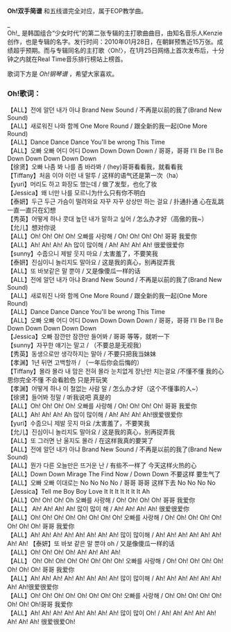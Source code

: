 

**Oh!双手简谱** 和五线谱完全对应，属于EOP教学曲。

_  
Oh!_
是韩国组合“少女时代”的第二张专辑的主打歌曲曲目，由知名音乐人Kenzie创作，也是专辑的名字。发行时间：2010年01月28日，在朝鲜预售近15万张。成绩超乎预期。而与专辑同名的主打歌〈Oh!〉，在1月25日网络上首次发布后，十分钟之内就在Real
Time音乐排行榜站上榜首。

  
歌词下方是 _Oh!钢琴谱_ ，希望大家喜欢。

### Oh!歌词：

【ALL】전에 알던 내가 아냐 Brand New Sound / 不再是以前的我了(Brand New Sound)  
【ALL】새로워진 나와 함께 One More Round / 跟全新的我一起(One More Round)  
【ALL】Dance Dance Dance You'll be wrong This Time  
【ALL】오빠 오빠 어디 어디 Down Down Down Down / 哥哥，哥哥 I’ll Be I’ll Be Down Down Down
Down Down  
【徐贤】오빠 나좀 봐 나를 좀 바라봐 / (hey)哥哥看看我，就看看我  
【Tiffany】처음 이야 이런 내 말투 / 这样的语气还是第一次（ha）  
【yuri】머리도 하고 화장도 했는데 / 做了发型，也化了妆  
【Jessica】왜 너만 나를 모르니为什么只有你不明白  
【泰妍】두근 두근 가슴이 떨려와요 자꾸 자꾸 상상만 하는 걸요 / 扑通扑通 心在乱跳 一直一直只在幻想  
【秀英】어떻게 하나 콧대 높던 내가 말하고 싶어 / 怎么办才好（高傲的我~）  
【允儿】想对你说  
【ALL】Oh! Oh! Oh! Oh! 오빠를 사랑해 / Oh! Oh! Oh! Oh! 哥哥 我爱你  
【ALL】Ah! Ah! Ah! Ah 많이 많이해 / Ah! Ah! Ah! Ah! 很爱很爱你  
【sunny】수줍으니 제발 웃지 마요 / 太害羞了，不要笑我  
【泰妍】진심이니 놀리지도 말아요 / 这是我的真心，别再捉弄我  
【ALL】또 바보같은 말 뿐야 / 又是像傻瓜一样的话  
【ALL】전에 알던 내가 아냐 Brand New Sound / 不再是以前的我了(Brand New Sound)  
【ALL】새로워진 나와 함께 One More Round / 跟全新的我一起(One More Round)  
【ALL】Dance Dance Dance You'll be wrong This Time  
【ALL】오빠 오빠 어디 어디 Down Down Down Down / 哥哥，哥哥 I’ll Be I’ll Be Down Down Down
Down Down  
【Jessica】오빠 잠깐만 잠깐만 들어봐 / 哥哥 等等，就听一下  
【sunny】자꾸한 얘기는 말고 / （不要总是无视我）  
【秀英】동생으로만 생각하지는 말아 / 不要只把我当妹妹  
【孝渊】1년 뒤면 고백할까 / （一年后你会后悔的）  
【Tiffany】몰라 몰라 내 맘은 전혀 몰라 눈치없게 장난만 치는걸요 /不懂不懂 我的心思你完全不懂 不会看脸色 只是开玩笑  
【孝渊】어떻게 하나 이 철없는 사람 말 / 怎么办才好（这个不懂事的人~）  
【徐贤】들어봐 정말 / 听我说吧 真是的  
【ALL】Oh! Oh! Oh! Oh! 오빠를 사랑해 / Oh! Oh! Oh! Oh! 哥哥 我爱你  
【ALL】Ah! Ah! Ah! Ah 많이 많이해 / Ah! Ah! Ah! Ah!很爱很爱你  
【yuri】수줍으니 제발 웃지 마요 /太害羞了，不要笑我  
【允儿】진심이니 놀리지도 말아요 / 这是我的真心，别再捉弄我  
【ALL】또 그러면 난 울지도 몰라 / 在这样我真的要哭了  
【ALL】전에 알던 내가 아냐 Brand New Sound / 不再是以前的我了(Brand New Sound)  
【ALL】뭔가 다른 오늘만은 뜨거운 난 / 有些不一样了 今天这样火热的心  
【ALL】Down Down Mirage The Find Now / Down Down 不要这样 要生气了  
【ALL】오빠 오빠 이대로는 No No No No / 哥哥 哥哥 这样下去 No No No No  
【Jessica】Tell me Boy Boy Love It It It It It It It Ah  
【ALL】Oh! Oh! Oh! Oh 오빠를 사랑해 / Oh! Oh! Oh! Oh! 哥哥 我爱你  
【ALL】 Ah! Ah! Ah! Ah! 많이 많이 해 / Ah! Ah! Ah! Ah! 很爱很爱你  
【ALL】Oh! Oh! Oh! Oh! Oh! Oh! Oh! Oh! 오빠를 사랑해 / Oh! Oh! Oh! Oh! Oh! Oh! Oh! Oh!
哥哥 我爱你  
【ALL】Ah! Ah! Ah! Ah! Ah! Ah! Ah! Ah! 많이 많이해 / Ah! Ah! Ah! Ah! Ah! Ah! Ah! Ah!
【泰妍】또 바보 같은 말 뿐야 oh / 又是像傻瓜一样的话  
【ALL】Oh! Oh! Oh! Oh! Ah! Ah! Ah! Ah!  
【ALL】 Oh! Oh! Oh! Oh! Oh! Oh! Oh! Oh! 오빠를 사랑해 / Oh! Oh! Oh! Oh! Oh! Oh! Oh!
Oh! 哥哥 我爱你  
【ALL】Ah! Ah! Ah! Ah! Ah! Ah! Ah! Ah! 많이 많이해 / Ah! Ah! Ah! Ah! Ah! Ah! Ah!
Ah!很爱很爱你  
【ALL】Oh! Oh! Oh! Oh! Oh! Oh! Oh! Oh! 오빠를 사랑해 / Oh! Oh! Oh! Oh! Oh! Oh! Oh!
Oh!哥哥 我爱你  
【ALL】Ah! Ah! Ah! Ah! Ah! Ah! Ah! Ah! 많이 많이 Oh! / Ah! Ah! Ah! Ah! Ah! Ah! Ah!
Ah! 很爱很爱Oh!

